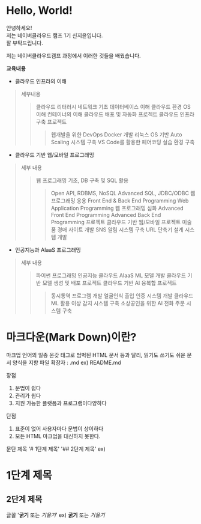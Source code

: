 # Hello, World!

안녕하세요!\
저는 네이버클라우드 캠프 1기 신지윤입니다.\
잘 부탁드립니다.

저는 네이버클라우드캠프 과정에서 이러한 것들을 배웠습니다. 

**교육내용**
* 클라우드 인프라의 이해
> 세부내용
>   > 클라우드 리터러시
>   > 네트워크 기초
>   > 데이터베이스 이해
>   > 클라우드 환경 OS 이해
>   > 컨테이너의 이해
>   > 클라우드 배포 및 자동화
> 프로젝트
>   > 클라우드 인프라 구축 프로젝트
>   >   >웹개발을 위한 DevOps Docker 개발
>   >   > 리눅스 OS 기반 Auto Scaling 시스템 구축
>   >   > VS Code를 활용한 페어코딩 실습 환경 구축

* 클라우드 기반 웹/모바일 프로그래밍
> 세부 내용
>   > 웹 프로그래밍 기초, DB 구축 및 SQL 활용
>   >   > Open API, RDBMS, NoSQL
>   >   > Advanced SQL, JDBC/ODBC
>   > 웹 프로그래밍 응용
>   >   > Front End & Back End Programming
>   >   > Web Application Programming
>   > 웹 프로그래밍 심화
>   >   > Advanced Front End Programming
>   >   > Advanced Back End Programming
> 프로젝트
>   > 클라우드 기반 웹/모바일 프로젝트
>   >   > 미술품 경매 사이트 개발
>   >   > SNS 알림 시스템 구축
>   >   > URL 단축기 설계 시스템 개발

* 인공지능과 AIaaS 프로그래밍
> 세부 내용
>   > 파이썬 프로그래밍
>   > 인공지능
>   > 클라우드 AIaaS
>   > ML 모델 개발
>   > 클라우드 기반 모델 생성 및 배포
> 프로젝트
>   > 클라우드 기반 AI 융복합 프로젝트
>   >   > 동시통역 프로그램 개발
>   >   > 얼굴인식 출입 인증 시스템 개발
>   >   > 클라우드 ML 활용 이상 감지 시스템 구축
>   >   > 소상공인을 위한 AI 전화 주문 시스템 구축

# 마크다운(Mark Down)이란?
마크업 언어의 일종
온갖 태그로 범벅된 HTML 문서 등과 달리, 읽기도 쓰기도 쉬운 문서 양식을 지향
파일 확장자 : .md
ex) README.md

장점
1. 문법이 쉽다
2. 관리가 쉽다
3. 지원 가능한 플랫폼과 프로그램이다양하다

단점
1. 표준이 없어 사용자마다 문법이 상이하다
2. 모든 HTML 마크업을 대신하지 못한다.

문단 제목
'# 1단계 제목'
'## 2단계 제목'
ex)
# 1단계 제목
## 2단계 제목

글꼴
'**굵기** 또는 *기울기*'
ex)
**굵기** 또는 *기울기*